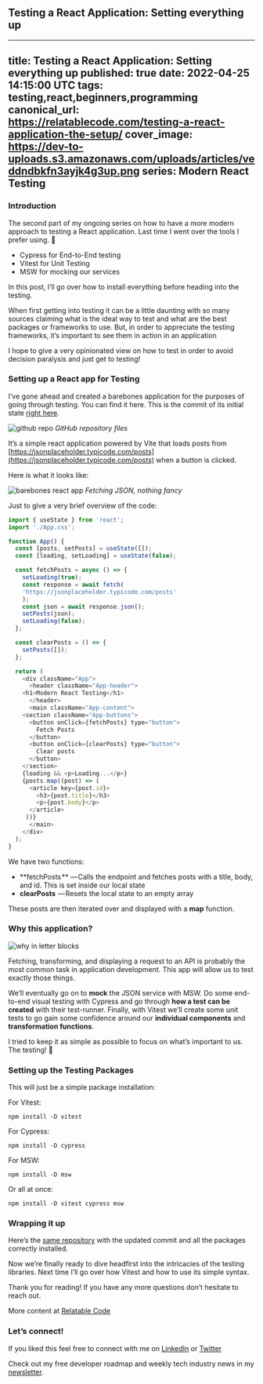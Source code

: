 ## Testing a React Application: Setting everything up

---
title: Testing a React Application: Setting everything up
published: true
date: 2022-04-25 14:15:00 UTC
tags: testing,react,beginners,programming
canonical_url: https://relatablecode.com/testing-a-react-application-the-setup/
cover_image: https://dev-to-uploads.s3.amazonaws.com/uploads/articles/veddndbkfn3ayjk4g3up.png
series: Modern React Testing
---

### Introduction

The second part of my ongoing series on how to have a more modern approach to testing a React application. Last time I went over the tools I prefer using. 🔨

- Cypress for End-to-End testing
- Vitest for Unit Testing
- MSW for mocking our services

In this post, I’ll go over how to install everything before heading into the testing.

When first getting into testing it can be a little daunting with so many sources claiming what is the ideal way to test and what are the best packages or frameworks to use. But, in order to appreciate the testing frameworks, it’s important to see them in action in an application

I hope to give a very opinionated view on how to test in order to avoid decision paralysis and just get to testing!

### Setting up a React app for Testing

I’ve gone ahead and created a barebones application for the purposes of going through testing. You can find it here. This is the commit of its initial state [right here](https://github.com/diballesteros/react-testing/commit/b4514d2a3b6afc8f850e012264fbb949462afa62).

![github repo](https://cdn.hashnode.com/res/hashnode/image/upload/v1650898543863/fZlMOUDz3.png)
_GitHub repository files_

It’s a simple react application powered by Vite that loads posts from [https://jsonplaceholder.typicode.com/posts](https://jsonplaceholder.typicode.com/posts) when a button is clicked.

Here is what it looks like:

![barebones react app](https://cdn.hashnode.com/res/hashnode/image/upload/v1650898545067/z04g_TanS.gif)
_Fetching JSON, nothing fancy_

Just to give a very brief overview of the code:

```js
import { useState } from 'react';
import './App.css';

function App() {
  const [posts, setPosts] = useState([]);
  const [loading, setLoading] = useState(false);

  const fetchPosts = async () => {
    setLoading(true);
    const response = await fetch(
	'https://jsonplaceholder.typicode.com/posts'
    );
    const json = await response.json();
    setPosts(json); 
    setLoading(false);
  };

  const clearPosts = () => {
    setPosts([]);
  };

  return (
    <div className="App">
      <header className="App-header">
	<h1>Modern React Testing</h1>
      </header>
      <main className="App-content">
	<section className="App-buttons">
	  <button onClick={fetchPosts} type="button">
	    Fetch Posts
	  </button>
	  <button onClick={clearPosts} type="button">
	    Clear posts
	  </button>
	</section>
	{loading && <p>Loading...</p>}
	{posts.map((post) => (
	  <article key={post.id}>
	    <h3>{post.title}</h3>
	    <p>{post.body}</p>
	  </article>
	 ))}
      </main>
    </div>
  );
}
```

We have two functions:

- **fetchPosts ** — Calls the endpoint and fetches posts with a title, body, and id. This is set inside our local state
- **clearPosts**  — Resets the local state to an empty array

These posts are then iterated over and displayed with a **map** function.

### Why this application?

![why in letter blocks](https://cdn.hashnode.com/res/hashnode/image/upload/v1650898546423/o9h4OL1ZTo.jpeg)

Fetching, transforming, and displaying a request to an API is probably the most common task in application development. This app will allow us to test exactly those things.

We’ll eventually go on to **mock** the JSON service with MSW. Do some end-to-end visual testing with Cypress and go through **how a test can be created** with their test-runner. Finally, with Vitest we’ll create some unit tests to go gain some confidence around our **individual components** and **transformation functions**.

I tried to keep it as simple as possible to focus on what’s important to us. The testing! 💯

### Setting up the Testing Packages

This will just be a simple package installation:

For Vitest:

```
npm install -D vitest
```

For Cypress:

```
npm install -D cypress
```

For MSW:

```
npm install -D msw
```

Or all at once:

```
npm install -D vitest cypress msw
```

### Wrapping it up

Here’s the [same repository](https://github.com/diballesteros/react-testing/tree/c7530cd63f37c97d198e085a6d340f69ac330c4c) with the updated commit and all the packages correctly installed.

Now we’re finally ready to dive headfirst into the intricacies of the testing libraries. Next time I’ll go over how Vitest and how to use its simple syntax.

Thank you for reading! If you have any more questions don’t hesitate to reach out.

More content at [Relatable Code](https://relatablecode.com)

### Let’s connect!

If you liked this feel free to connect with me on [LinkedIn](https://www.linkedin.com/in/relatablecode) or [Twitter](https://twitter.com/relatablecoder)

Check out my free developer roadmap and weekly tech industry news in my [newsletter](https://relatablecode.substack.com/).